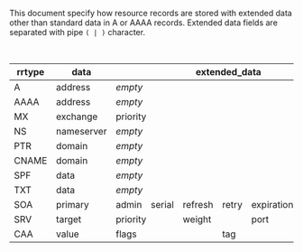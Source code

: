 This document specify how resource records are stored with extended data other than standard data in A or AAAA records. Extended data fields are separated with pipe `( | )` character.

<br>

<table class="tg">
    <thead>
        <tr>
            <th class="tg-0pky">rrtype</th>
            <th class="tg-0pky">data</th>
            <th class="tg-0pky" colspan="6">extended_data</th>
        </tr>
    </thead>
    <tbody>
        <tr>
            <td class="tg-0pky">A</td>
            <td class="tg-0pky">address</td>
            <td class="tg-0pky" colspan="6">
                <span style="font-style:italic">empty</span>
            </td>
        </tr>
        <tr>
            <td class="tg-0pky">AAAA</td>
            <td class="tg-0pky">address</td>
            <td class="tg-0pky" colspan="6">
                <span style="font-style:italic">empty</span>
            </td>
        </tr>
        <tr>
            <td class="tg-0pky">MX</td>
            <td class="tg-0pky">exchange</td>
            <td class="tg-0pky" colspan="6">priority</td>
        </tr>
        <tr>
            <td class="tg-0pky">NS</td>
            <td class="tg-0pky">nameserver</td>
            <td class="tg-0pky" colspan="6">
                <span style="font-style:italic">empty</span>
            </td>
        </tr>
        <tr>
            <td class="tg-0pky">PTR</td>
            <td class="tg-0pky">domain</td>
            <td class="tg-0pky" colspan="6">
                <span style="font-style:italic">empty</span>
            </td>
        </tr>
        <tr>
            <td class="tg-0pky">CNAME</td>
            <td class="tg-0pky">domain</td>
            <td class="tg-0pky" colspan="6">
                <span style="font-style:italic">empty</span>
            </td>
        </tr>
        <tr>
            <td class="tg-0pky">SPF</td>
            <td class="tg-0pky">data</td>
            <td class="tg-0pky" colspan="6">
                <span style="font-style:italic">empty</span>
            </td>
        </tr>
        <tr>
            <td class="tg-0pky">TXT</td>
            <td class="tg-0pky">data</td>
            <td class="tg-0pky" colspan="6">
                <span style="font-style:italic">empty</span>
            </td>
        </tr>
        <tr>
            <td class="tg-0pky">SOA</td>
            <td class="tg-0pky">primary</td>
            <td class="tg-0pky">admin</td>
            <td class="tg-0pky">serial</td>
            <td class="tg-0pky">refresh</td>
            <td class="tg-0pky">retry</td>
            <td class="tg-0pky">expiration</td>
            <td class="tg-0pky">minimum</td>
        </tr>
        <tr>
            <td class="tg-0pky">SRV</td>
            <td class="tg-0pky">target</td>
            <td class="tg-0pky" colspan="2">priority</td>
            <td class="tg-0pky" colspan="2">weight</td>
            <td class="tg-0pky" colspan="2">port</td>
        </tr>
        <tr>
            <td class="tg-0pky">CAA</td>
            <td class="tg-0pky">value</td>
            <td class="tg-0pky" colspan="3">flags</td>
            <td class="tg-0pky" colspan="3">tag</td>
        </tr>
    </tbody>
</table>
